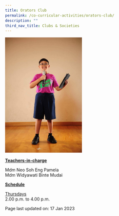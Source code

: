 ```yaml
---
title: Orators Club
permalink: /co-curricular-activities/orators-club/
description: ""
third_nav_title: Clubs & Societies
---
```

<img style="width: 50%;"  src="/images/orators.jpeg" />
<p><u><strong>Teachers-in-charge</strong></u></p>
<p>Mdm Neo Soh Eng Pamela<br />Mdm Widyawati Binte Mudai</p>
<p><u><strong>Schedule</strong></u></p>
<p><u>Thursdays</u><br />2.00 p.m. to 4.00 p.m.</p>
<p>Page last updated on: 17 Jan 2023</p>